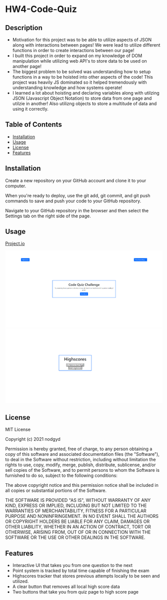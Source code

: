 # HW4-Code-Quiz
## Description
-  Motivation for this project was to be able to utilize aspects of JSON along with interactions between pages! We were lead to utilize different functions in order to create interactions between our page!
- I built this project in order to expand on my knowledge of DOM manipulation while utilizing web API's to store data to be used on another page! 
- The biggest problem to be solved was understanding how to setup functions in a way to be hoisted into other aspects of the code! This project was heavily JS dominated so it helped tremendously with understanding knowledge and how systems operate!
- I learned a lot about hoisting and declaring variables along with utilzing JSON (Javascript Object Notation) to store data from one page and utilzie in another! Also utilizng objects to store a multitude of data and using it correctly. 
## Table of Contents
- [Installation](#installation)
- [Usage](#usage)
- [License](#license)
- [Features](#features)
## Installation
Create a new repository on your GitHub account and clone it to your computer.

When you're ready to deploy, use the git add, git commit, and git push commands to save and push your code to your GitHub repository.

Navigate to your GitHub repository in the browser and then select the Settings tab on the right side of the page.

## Usage
[Project.io](https://nodgyd.github.io/HW4-Code-Quiz/)

![screenshot1](./Assets/screenshot1.png)
![screenshot2](./Assets/screenshot2.png)

## License
MIT License

Copyright (c) 2021 nodgyd

Permission is hereby granted, free of charge, to any person obtaining a copy
of this software and associated documentation files (the "Software"), to deal
in the Software without restriction, including without limitation the rights
to use, copy, modify, merge, publish, distribute, sublicense, and/or sell
copies of the Software, and to permit persons to whom the Software is
furnished to do so, subject to the following conditions:

The above copyright notice and this permission notice shall be included in all
copies or substantial portions of the Software.

THE SOFTWARE IS PROVIDED "AS IS", WITHOUT WARRANTY OF ANY KIND, EXPRESS OR
IMPLIED, INCLUDING BUT NOT LIMITED TO THE WARRANTIES OF MERCHANTABILITY,
FITNESS FOR A PARTICULAR PURPOSE AND NONINFRINGEMENT. IN NO EVENT SHALL THE
AUTHORS OR COPYRIGHT HOLDERS BE LIABLE FOR ANY CLAIM, DAMAGES OR OTHER
LIABILITY, WHETHER IN AN ACTION OF CONTRACT, TORT OR OTHERWISE, ARISING FROM,
OUT OF OR IN CONNECTION WITH THE SOFTWARE OR THE USE OR OTHER DEALINGS IN THE
SOFTWARE.
## Features
- Interactive UI that takes you from one question to the next
- Point system is tracked by total time capable of finishing the exam
- Highscores tracker that stores previous attempts locally to be seen and utilized. 
- A clear button that removes all local high score data
- Two buttons that take you from quiz page to high score page
